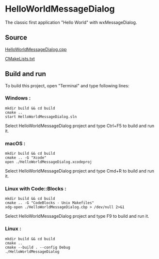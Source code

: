 # HelloWorldMessageDialog

The classic first application "Hello World" with wxMessageDialog.

## Source

[HelloWorldMessageDialog.cpp](HelloWorldMessageDialog.cpp)

[CMakeLists.txt](CMakeLists.txt)

## Build and run

To build this project, open "Terminal" and type following lines:

### Windows :

``` shell
mkdir build && cd build
cmake .. 
start HelloWorldMessageDialog.sln
```

Select HelloWorldMessageDialog project and type Ctrl+F5 to build and run it.

### macOS :

``` shell
mkdir build && cd build
cmake .. -G "Xcode"
open ./HelloWorldMessageDialog.xcodeproj
```

Select HelloWorldMessageDialog project and type Cmd+R to build and run it.

### Linux with Code::Blocks :

``` shell
mkdir build && cd build
cmake .. -G "CodeBlocks - Unix Makefiles"
xdg-open ./HelloWorldMessageDialog.cbp > /dev/null 2>&1
```

Select HelloWorldMessageDialog project and type F9 to build and run it.

### Linux :

``` shell
mkdir build && cd build
cmake .. 
cmake --build . --config Debug
./HelloWorldMessageDialog
```
